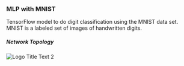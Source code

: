 ### MLP with MNIST
TensorFlow model to do digit classification using the MNIST data set. MNIST is a labeled set of images of handwritten digits.

##### Network Topology 

![][logo]

[logo]: https://github.com/Dinidu/MLP_EVALUATION/blob/master/docs/images/Topology.pngt "Logo Title Text 2"


